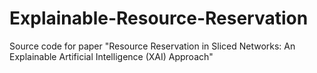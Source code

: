 # Explainable-Resource-Reservation
Source code for paper "Resource Reservation in Sliced Networks: An Explainable Artificial Intelligence (XAI) Approach"

